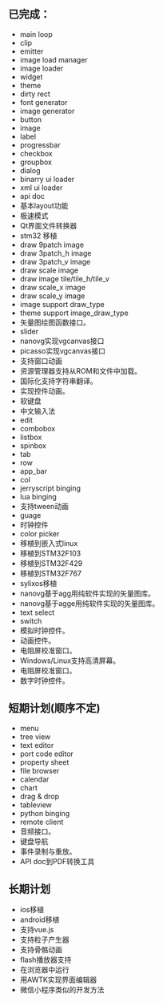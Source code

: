 ## 已完成：
* main loop
* clip
* emitter
* image load manager
* image loader 
* widget
* theme 
* dirty rect 
* font generator
* image generator
* button
* image 
* label 
* progressbar
* checkbox
* groupbox
* dialog
* binarry ui loader
* xml ui loader
* api doc
* 基本layout功能
* 极速模式
* Qt界面文件转换器
* stm32 移植
* draw 9patch image
* draw 3patch\_h image
* draw 3patch\_v image
* draw scale image
* draw image tile/tile\_h/tile\_v
* draw scale\_x image
* draw scale\_y image
* image support draw\_type
* theme support image\_draw\_type 
* 矢量图绘图函数接口。
* slider
* nanovg实现vgcanvas接口
* picasso实现vgcanvas接口
* 支持窗口动画
* 资源管理器支持从ROM和文件中加载。
* 国际化支持字符串翻译。
* 实现控件动画。
* 软键盘
* 中文输入法
* edit
* combobox
* listbox
* spinbox
* tab
* row
* app\_bar
* col
* jerryscript binging 
* lua binging 
* 支持tween动画
* guage
* 时钟控件
* color picker
* 移植到嵌入式linux
* 移植到STM32F103
* 移植到STM32F429
* 移植到STM32F767
* sylixos移植
* nanovg基于agg用纯软件实现的矢量图库。
* nanovg基于agge用纯软件实现的矢量图库。
* text select
* switch
* 模拟时钟控件。
* 动画控件。
* 电阻屏校准窗口。
* Windows/Linux支持高清屏幕。
* 电阻屏校准窗口。
* 数字时钟控件。

## 短期计划(顺序不定)
* menu
* tree view
* text editor
* port code editor
* property sheet
* file browser
* calendar
* chart
* drag & drop
* tableview
* python binging 
* remote client
* 音频接口。
* 键盘导航
* 事件录制与重放。
* API doc到PDF转换工具

## 长期计划
* ios移植
* android移植
* 支持vue.js
* 支持粒子产生器
* 支持骨骼动画
* flash播放器支持
* 在浏览器中运行
* 用AWTK实现界面编辑器
* 微信小程序类似的开发方法

